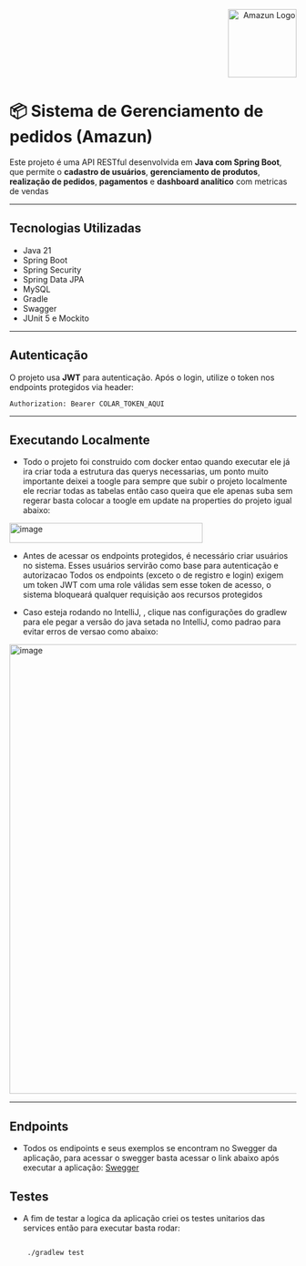 <p align="right">
  <img src="https://github.com/user-attachments/assets/b16bcdb3-b27d-4cf5-ba55-788cf9793977" alt="Amazun Logo" width="120">
</p>

# 📦 Sistema de Gerenciamento de pedidos (Amazun)
Este projeto é uma API RESTful desenvolvida em **Java com Spring Boot**, que permite o **cadastro de usuários**, **gerenciamento de produtos**, **realização de pedidos**, **pagamentos** e **dashboard analítico** com metricas de vendas

---

## Tecnologias Utilizadas

- Java 21
- Spring Boot
- Spring Security
- Spring Data JPA
- MySQL
- Gradle 
- Swagger 
- JUnit 5 e Mockito

---

## Autenticação

O projeto usa **JWT** para autenticação. Após o login, utilize o token nos endpoints protegidos via header:

```http
Authorization: Bearer COLAR_TOKEN_AQUI
```
---

## Executando Localmente
 - Todo o projeto foi construido com docker entao quando executar ele já ira criar toda a estrutura das querys necessarias, um ponto muito importante deixei a toogle para sempre que subir o projeto localmente ele recriar todas as tabelas
   então caso queira que ele apenas suba sem regerar basta colocar a toogle em update na properties do projeto igual abaixo:
<img width="339" height="35" alt="image" src="https://github.com/user-attachments/assets/7eecb5aa-ff2e-448e-958c-9873ab6c9fc6" />

- Antes de acessar os endpoints protegidos, é necessário criar usuários no sistema. Esses usuários servirão como base para autenticação e autorizacao
  Todos os endpoints (exceto o de registro e login) exigem um token JWT com uma role válidas sem esse token de acesso, o sistema bloqueará qualquer requisição aos recursos protegidos

- Caso esteja rodando no IntelliJ, , clique nas configurações do gradlew para ele pegar a versão do java setada no IntelliJ, como padrao para evitar erros de versao como abaixo:
<img width="1093" height="789" alt="image" src="https://github.com/user-attachments/assets/99e2fb1c-102a-4bd8-89d9-e71e004fad61" />

---

## Endpoints
- Todos os endipoints e seus exemplos se encontram no Swegger da aplicação, para acessar o swegger basta acessar o link abaixo após executar a aplicação:
  [Swegger](http://localhost:8080/swagger-ui/index.html)

## Testes
- A fim de testar a logica da aplicação criei os testes unitarios das services então para executar basta rodar:
  ```

   ./gradlew test

  ```
